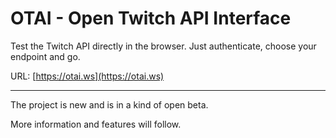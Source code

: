 # OTAI - Open Twitch API Interface

Test the Twitch API directly in the browser. Just authenticate, choose your endpoint and go.

URL: [https://otai.ws](https://otai.ws)

---

The project is new and is in a kind of open beta.

More information and features will follow.

